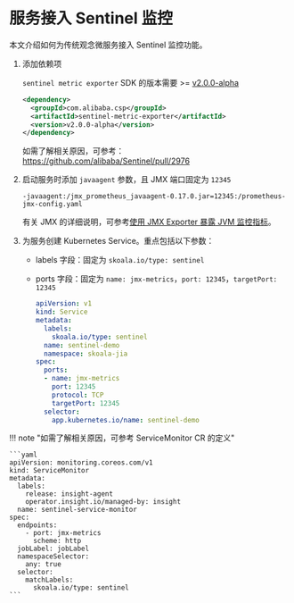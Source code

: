 # 服务接入 Sentinel 监控

本文介绍如何为传统观念微服务接入 Sentinel 监控功能。

1. 添加依赖项

    `sentinel metric exporter` SDK 的版本需要 >=  [v2.0.0-alpha](https://github.com/alibaba/Sentinel/releases/tag/2.0.0-alpha)

    ```xml
    <dependency>
      <groupId>com.alibaba.csp</groupId>
      <artifactId>sentinel-metric-exporter</artifactId>
      <version>v2.0.0-alpha</version>
    </dependency>
    ```

    如需了解相关原因，可参考：https://github.com/alibaba/Sentinel/pull/2976

2. 启动服务时添加 `javaagent` 参数，且 JMX 端口固定为 `12345`

    ```
    -javaagent:/jmx_prometheus_javaagent-0.17.0.jar=12345:/prometheus-jmx-config.yaml
    ```

    有关 JMX 的详细说明，可参考[使用 JMX Exporter 暴露 JVM 监控指标](../../insight/quickstart/otel/java/jvm-monitor/jmx-exporter.md)。

3. 为服务创建 Kubernetes Service。重点包括以下参数：

    - labels 字段：固定为 `skoala.io/type: sentinel`
    - ports 字段：固定为 `name: jmx-metrics`，`port: 12345`，`targetPort: 12345`

        ```yaml
        apiVersion: v1
        kind: Service
        metadata:
          labels:
            skoala.io/type: sentinel
          name: sentinel-demo
          namespace: skoala-jia
        spec:
          ports:
          - name: jmx-metrics
            port: 12345
            protocol: TCP
            targetPort: 12345
          selector:
            app.kubernetes.io/name: sentinel-demo
        ```

!!! note "如需了解相关原因，可参考 ServiceMonitor CR 的定义"

    ```yaml
    apiVersion: monitoring.coreos.com/v1
    kind: ServiceMonitor
    metadata:
      labels:
        release: insight-agent
        operator.insight.io/managed-by: insight
      name: sentinel-service-monitor
    spec:
      endpoints:
        - port: jmx-metrics
          scheme: http
      jobLabel: jobLabel
      namespaceSelector:
        any: true
      selector:
        matchLabels:
          skoala.io/type: sentinel
    ```
